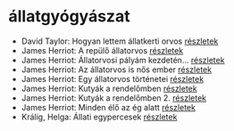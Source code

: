 # állatgyógyászat

- David Taylor: Hogyan lettem állatkerti orvos [részletek](_details/%7Bopf.creator%7D.md#id_473)
- James Herriot: A repülő állatorvos [részletek](_details/%7Bopf.creator%7D.md#id_929)
- James Herriot: Állatorvosi pályám kezdetén… [részletek](_details/%7Bopf.creator%7D.md#id_927)
- James Herriot: Az állatorvos is nős ember [részletek](_details/%7Bopf.creator%7D.md#id_1270)
- James Herriot: Egy állatorvos történetei [részletek](_details/%7Bopf.creator%7D.md#id_926)
- James Herriot: Kutyák a rendelőmben [részletek](_details/%7Bopf.creator%7D.md#id_782)
- James Herriot: Kutyák a rendelőmben 2. [részletek](_details/%7Bopf.creator%7D.md#id_924)
- James Herriot: Minden élő az ég alatt [részletek](_details/%7Bopf.creator%7D.md#id_925)
- Králig, Helga: Állati egypercesek [részletek](_details/%7Bopf.creator%7D.md#id_928)